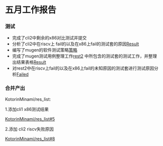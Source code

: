 # 五月工作报告

### 测试

- 完成了cli2中剩余的x86对比测试并提交
- 分析了cli2中在riscv上 fail的以及在x86上fail的测试套的原因[Result](https://github.com/Pagerd/PLCT/blob/main/MayTestReport/README.md)  
- 编写了mugen的软件测试策略[策略](https://github.com/Pagerd/PLCT/blob/main/Report/June/mugen.md)
- 完成了mugen测试用例整理工作[rest2](https://github.com/Pagerd/res_list/blob/master/NeedTest/rest2)  中所包含的测试套的测试工作，并整理出结果表格[Result](https://github.com/Pagerd/PLCT/blob/main/TestReport/Rest2/rest2.md)
- 对rest2中在riscv上fail的以及在x86上fail的未知原因的测试套进行测试原因分析[Failed](https://github.com/Pagerd/PLCT/blob/main/TestReport/Rest2/failed.md)

### 合并产出

KotorinMinami/res_list:

1.添加cli1 x86测试结果

[KotorinMinami/res_list#5](https://github.com/KotorinMinami/res_list/pull/5)  

2.添加 cli2 riscv失败原因

[KotorinMinami/res_list#8](https://github.com/KotorinMinami/res_list/pull/8)  
